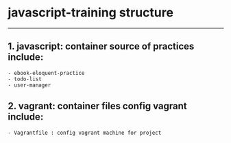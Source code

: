 # javascript-training structure 
------------

## 1. javascript: container source of practices include:
    - ebook-eloquent-practice
    - todo-list
    - user-manager
## 2. vagrant: container files config vagrant include:
    - Vagrantfile : config vagrant machine for project